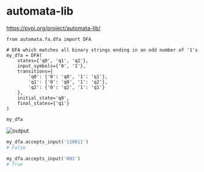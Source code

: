 # automata-lib

https://pypi.org/project/automata-lib/

```python3
from automata.fa.dfa import DFA

# DFA which matches all binary strings ending in an odd number of '1's
my_dfa = DFA(
    states={'q0', 'q1', 'q2'},
    input_symbols={'0', '1'},
    transitions={
        'q0': {'0': 'q0', '1': 'q1'},
        'q1': {'0': 'q0', '1': 'q2'},
        'q2': {'0': 'q2', '1': 'q1'}
    },
    initial_state='q0',
    final_states={'q1'}
)

my_dfa
```

![output](https://github.com/user-attachments/assets/cdaf3312-b480-4218-a7e6-5acc8efcbbee)

```python
my_dfa.accepts_input('110011')
# False

my_dfa.accepts_input('001')
# True
```

